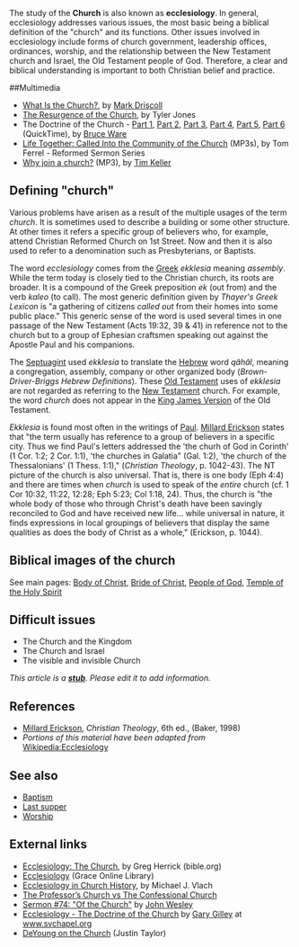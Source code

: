 The study of the **Church** is also known as **ecclesiology**. In
general, ecclesiology addresses various issues, the most basic
being a biblical definition of the "church" and its functions.
Other issues involved in ecclesiology include forms of church
government, leadership offices, ordinances, worship, and the
relationship between the New Testament church and Israel, the Old
Testament people of God. Therefore, a clear and biblical
understanding is important to both Christian belief and practice.

##Multimedia

-   [What Is the Church?](http://media.desiringgod.org/audio/events/20090604_driscoll.mp3),
    by [Mark Driscoll](Mark_Driscoll "Mark Driscoll")
-   [The Resurgence of the Church](http://media.desiringgod.org/audio/events/20090604_jones.mp3),
    by Tyler Jones
-   The Doctrine of the Church -
    [Part 1](http://www.biblicaltraining.org/audio/TH504/theology_2_20_QT-high.mov),
    [Part 2](http://www.biblicaltraining.org/audio/TH504/theology_2_21_QT-high.mov),
    [Part 3](http://www.biblicaltraining.org/audio/TH504/theology_2_22_QT-high.mov),
    [Part 4](http://www.biblicaltraining.org/audio/TH504/theology_2_23_QT-high.mov),
    [Part 5](http://www.biblicaltraining.org/audio/TH504/theology_2_24_QT-high.mov),
    [Part 6](http://www.biblicaltraining.org/audio/TH504/theology_2_25_QT-high.mov)
    (QuickTime), by [Bruce Ware](Bruce_Ware "Bruce Ware")
-   [Life Together: Called Into the Community of the Church](http://www.monergism.com/thethreshold/articles/onsite/lifetogether.html)
    (MP3s), by Tom Ferrel - Reformed Sermon Series
-   [Why join a church?](http://download.redeemer.com/rpcsermons/QandA/Why_join_a_church.mp3)
    (MP3), by [Tim Keller](Tim_Keller "Tim Keller")

## Defining "church"

Various problems have arisen as a result of the multiple usages of
the term *church*. It is sometimes used to describe a building or
some other structure. At other times it refers a specific group of
believers who, for example, attend Christian Reformed Church on 1st
Street. Now and then it is also used to refer to a denomination
such as Presbyterians, or Baptists.

The word *ecclesiology* comes from the [Greek](Greek "Greek")
*ekklesia* meaning *assembly*. While the term today is closely tied
to the Christian church, its roots are broader. It is a compound of
the Greek preposition *ek* (out from) and the verb *kaleo* (to
call). The most generic definition given by
*Thayer's Greek Lexicon* is "a gathering of citizens *called out*
from their homes into some public place." This generic sense of the
word is used several times in one passage of the New Testament
(Acts 19:32, 39 & 41) in reference not to the church but to a group
of Ephesian craftsmen speaking out against the Apostle Paul and his
companions.

The [Septuagint](Septuagint "Septuagint") used *ekklesia* to
translate the [Hebrew](Hebrew "Hebrew") word *qâhâl*, meaning a
congregation, assembly, company or other organized body
(*Brown-Driver-Briggs Hebrew Definitions*). These
[Old Testament](Old_Testament "Old Testament") uses of *ekklesia*
are not regarded as referring to the
[New Testament](New_Testament "New Testament") church. For example,
the word *church* does not appear in the
[King James Version](King_James_Version "King James Version") of
the Old Testament.

*Ekklesia* is found most often in the writings of
[Paul](Paul "Paul").
[Millard Erickson](Millard_Erickson "Millard Erickson") states that
"the term usually has reference to a group of believers in a
specific city. Thus we find Paul's letters addressed the 'the churh
of God in Corinth' (1 Cor. 1:2; 2 Cor. 1:1), 'the churches in
Galatia" (Gal. 1:2), 'the church of the Thessalonians' (1 Thess.
1:1)," (*Christian Theology*, p. 1042-43). The NT picture of the
church is also universal. That is, there is one body (Eph 4:4) and
there are times when *church* is used to speak of the *entire*
church (cf. 1 Cor 10:32, 11:22, 12:28; Eph 5:23; Col 1:18, 24).
Thus, the church is "the whole body of those who through Christ's
death have been savingly reconciled to God and have received new
life... while universal in nature, it finds expressions in local
groupings of believers that display the same qualities as does the
body of Christ as a whole," (Erickson, p. 1044).

## Biblical images of the church

See main pages:
[Body of Christ](index.php?title=Body_of_Christ&action=edit&redlink=1 "Body of Christ (page does not exist)"),
[Bride of Christ](index.php?title=Bride_of_Christ&action=edit&redlink=1 "Bride of Christ (page does not exist)"),
[People of God](index.php?title=People_of_God&action=edit&redlink=1 "People of God (page does not exist)"),
[Temple of the Holy Spirit](index.php?title=Temple_of_the_Holy_Spirit&action=edit&redlink=1 "Temple of the Holy Spirit (page does not exist)")
## Difficult issues

-   The Church and the Kingdom
-   The Church and Israel
-   The visible and invisible Church

*This article is a **[stub](http://www.theopedia.com/Category:Theopedia_stubs "Category:Theopedia stubs")**. Please edit it to add information.*
## References

-   [Millard Erickson](Millard_Erickson "Millard Erickson"),
    *Christian Theology*, 6th ed., (Baker, 1998)
-   *Portions of this material have been adapted from*
    [Wikipedia:Ecclesiology](http://www.wikipedia.org/wiki/Ecclesiology "wikipedia:Ecclesiology")

## See also

-   [Baptism](Baptism "Baptism")
-   [Last supper](Last_supper "Last supper")
-   [Worship](Worship "Worship")

## External links

-   [Ecclesiology: The Church](http://www.bible.org/page.asp?page_id=731),
    by Greg Herrick (bible.org)
-   [Ecclesiology](http://www.graceonlinelibrary.org/theology/church.asp)
    (Grace Online Library)
-   [Ecclesiology in Church History](http://www.theologicalstudies.citymax.com/page/page/1573129.htm),
    by Michael J. Vlach
-   [The Professor’s Church vs The Confessional Church](http://foedusgratiae.blogspot.com/2006/03/professors-church-vs-confessional.html)
-   [Sermon \#74: "Of the Church"](http://gbgm-umc.org/umhistory/wesley/sermons/serm-074.stm)
    by [John Wesley](John_Wesley "John Wesley")
-   [Ecclesiology - The Doctrine of the Church](http://www.svchapel.org/Resources/Lessons/read_lessons.asp?id=4)
    by [Gary Gilley](Gary_Gilley "Gary Gilley") at www.svchapel.org
-   [DeYoung on the Church](http://thegospelcoalition.org/blogs/justintaylor/2010/01/18/deyoung-on-the-church/?utm_source=feedburner&utm_medium=feed&utm_campaign=Feed:+between2worlds+(Between+Two+Worlds))
    (Justin Taylor)



